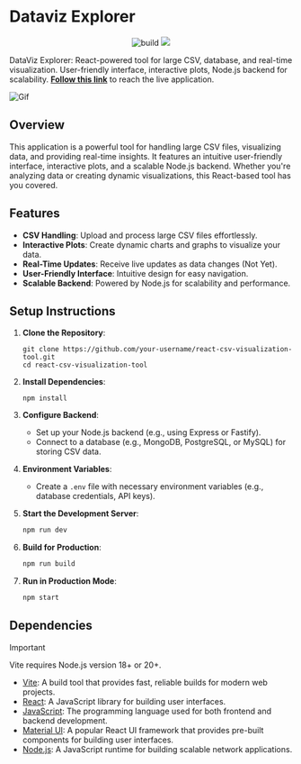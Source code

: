 # Dataviz Explorer

<p align="center">
   <img src="https://github.com/fehmisener/dataviz-explorer/actions/workflows/main.yml/badge.svg" alt="build">
   <a href="https://sensational-fox-f31fd7.netlify.app">
   <img src="https://api.netlify.com/api/v1/badges/bc438b2e-9f12-4bbe-987e-d36fcef20a2f/deploy-status">
   </a>
</p>

DataViz Explorer: React-powered tool for large CSV, database, and real-time visualization. User-friendly interface, interactive plots, Node.js backend for scalability. **[Follow this link](https://sensational-fox-f31fd7.netlify.app)** to reach the live application.

![Gif](/docs/vite.config.gif)

## Overview

This application is a powerful tool for handling large CSV files, visualizing data, and providing real-time insights. It features an intuitive user-friendly interface, interactive plots, and a scalable Node.js backend. Whether you're analyzing data or creating dynamic visualizations, this React-based tool has you covered.

## Features

- **CSV Handling**: Upload and process large CSV files effortlessly.
- **Interactive Plots**: Create dynamic charts and graphs to visualize your data.
- **Real-Time Updates**: Receive live updates as data changes (Not Yet).
- **User-Friendly Interface**: Intuitive design for easy navigation.
- **Scalable Backend**: Powered by Node.js for scalability and performance.

## Setup Instructions

1. **Clone the Repository**:

   ```
   git clone https://github.com/your-username/react-csv-visualization-tool.git
   cd react-csv-visualization-tool
   ```

2. **Install Dependencies**:

   ```
   npm install
   ```

3. **Configure Backend**:

   - Set up your Node.js backend (e.g., using Express or Fastify).
   - Connect to a database (e.g., MongoDB, PostgreSQL, or MySQL) for storing CSV data.

4. **Environment Variables**:

   - Create a `.env` file with necessary environment variables (e.g., database credentials, API keys).

5. **Start the Development Server**:

   ```bash
   npm run dev
   ```

6. **Build for Production**:

   ```bash
   npm run build
   ```

7. **Run in Production Mode**:

   ```bash
   npm start
   ```

## Dependencies

> [!IMPORTANT]
> Vite requires Node.js version 18+ or 20+.

- [Vite](https://vitejs.dev/): A build tool that provides fast, reliable builds for modern web projects.
- [React](https://reactjs.org/): A JavaScript library for building user interfaces.
- [JavaScript](https://developer.mozilla.org/en-US/docs/Web/JavaScript): The programming language used for both frontend and backend development.
- [Material UI](https://material-ui.com/): A popular React UI framework that provides pre-built components for building user interfaces.
- [Node.js](https://nodejs.org/): A JavaScript runtime for building scalable network applications.
